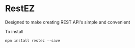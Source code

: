 # RestEZ
Designed to make creating REST API's simple and convenient

To install

    npm install restez --save
